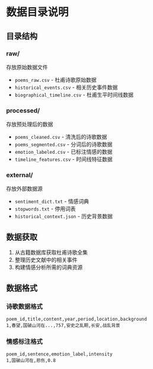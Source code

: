 # 数据目录说明

## 目录结构

### raw/
存放原始数据文件
- `poems_raw.csv` - 杜甫诗歌原始数据
- `historical_events.csv` - 相关历史事件数据
- `biographical_timeline.csv` - 杜甫生平时间线数据

### processed/
存放预处理后的数据
- `poems_cleaned.csv` - 清洗后的诗歌数据
- `poems_segmented.csv` - 分词后的诗歌数据
- `emotion_labeled.csv` - 已标注情感的数据
- `timeline_features.csv` - 时间线特征数据

### external/
存放外部数据源
- `sentiment_dict.txt` - 情感词典
- `stopwords.txt` - 停用词表
- `historical_context.json` - 历史背景数据

## 数据获取

1. 从古籍数据库获取杜甫诗歌全集
2. 整理历史文献中的相关事件
3. 构建情感分析所需的词典资源

## 数据格式

### 诗歌数据格式
```csv
poem_id,title,content,year,period,location,background
1,春望,国破山河在...,757,安史之乱期,长安,战乱背景
```

### 情感标注格式
```csv
poem_id,sentence,emotion_label,intensity
1,国破山河在,悲伤,0.8
```
